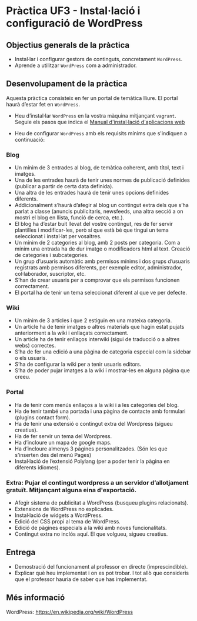 # Pràctica UF3 - Instal·lació i configuració de WordPress
## Objectius generals de la pràctica
* Instal·lar i configurar gestors de continguts, concretament `WordPress`.
* Aprende a utilitzar `WordPress` com a administrador.

## Desenvolupament de la pràctica

Aquesta pràctica consisteix en fer un portal de temàtica lliure. El portal haurà d’estar fet en `WordPress`.

* Heu d’instal·lar `WordPress` en la vostra màquina mitjançant `vagrant`. Seguie els pasos que indica el [Manual d'instal·lació d'aplicacions web](installacio-aplicacions-web.md)

* Heu de configurar `WordPress` amb els requisits mínims que s'indiquen a continuació:

### Blog
* Un mínim de 3 entrades al blog, de temàtica coherent, amb títol, text i imatges.
* Una de les entrades haurà de tenir unes normes de publicació definides (publicar a partir de certa data definida).
* Una altra de les entrades haurà de tenir unes opcions definides diferents.
* Addicionalment s’haurà d’afegir al blog un contingut extra dels que s’ha parlat a classe (anuncis publicitaris, newsfeeds, una altra secció a on mostri el blog en llista, funció de cerca, etc.).
* El blog ha d’estar buit llevat del vostre contingut, res de fer servir plantilles i modificar-les, però sí que està bé que tingui un tema seleccionat i instal·lat per vosaltres.
* Un mínim de 2 categories al blog, amb 2 posts per categoria. Com a mínim una entrada ha de dur imatge o modificadors html al text. Creació de categories i subcategories.
* Un grup d’usuaris automàtic amb permisos mínims i dos grups d’usuaris registrats amb permisos diferents, per exemple editor, administrador, col·laborador, suscriptor, etc.
* S’han de crear usuaris per a comprovar que els permisos funcionen correctament.
* El portal ha de tenir un tema seleccionat diferent al que ve per defecte.

### Wiki
* Un mínim de 3 articles i que 2 estiguin en una mateixa categoria.
* Un article ha de tenir imatges o altres materials que hagin estat pujats anteriorment a la wiki i enllaçats correctament.
* Un article ha de tenir enllaços interwiki (sigui de traducció o a altres webs) correctes.
* S’ha de fer una edició a una pàgina de categoria especial com la sidebar o els usuaris.
* S’ha de configurar la wiki per a tenir usuaris editors.
* S’ha de poder pujar imatges a la wiki i mostrar-les en alguna pàgina que creeu.

### Portal
* Ha de tenir com menús enllaços a la wiki i a les categories del blog.
* Ha de tenir també una portada i una pàgina de contacte amb formulari (plugins contact form).
* Ha de tenir una extensió o contingut extra del Wordpress (sigueu creatius).
* Ha de fer servir un tema del Wordpress.
* Ha d’incloure un mapa de google maps.
* Ha d’incloure almenys 3 pàgines personalitzades. (Són les que s’inserten des del menú Pages)
* Instal·lació de l’extensió Polylang (per a poder tenir la pàgina en diferents idiomes).

### Extra: Pujar el contingut wordpress a un servidor d’allotjament gratuït. Mitjançant alguna eina d'exportació.
* Afegir sistema de publicitat a WordPress (busqueu plugins relacionats).
* Extensions de WordPress no explicades.
* Instal·lació de widgets a WordPress.
* Edició del CSS propi al tema de WordPress.
* Edició de pàgines especials a la wiki amb noves funcionalitats.
* Contingut extra no inclós aquí. El que volgueu, sigueu creatius.

## Entrega
* Demostració del funcionament al professor en directe (imprescindible).
* Explicar què heu implementat i on es pot trobar. I tot allò que consideris que el professor hauria de saber que has implementat.

## Més informació
WordPress: https://en.wikipedia.org/wiki/WordPress
